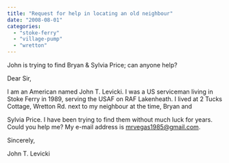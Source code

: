 ```yaml
---
title: "Request for help in locating an old neighbour"
date: "2008-08-01"
categories: 
  - "stoke-ferry"
  - "village-pump"
  - "wretton"
---
```


John is trying to find Bryan & Sylvia Price; can anyone help?

Dear Sir,

I am an American named John T. Levicki. I was a US serviceman living in Stoke Ferry in 1989, serving the USAF on RAF Lakenheath. I lived at 2 Tucks Cottage, Wretton Rd. next to my neighbour at the time, Bryan and

Sylvia Price. I have been trying to find them without much luck for years. Could you help me? My e-mail address is mrvegas1985@gmail.com.

Sincerely,

John T. Levicki
